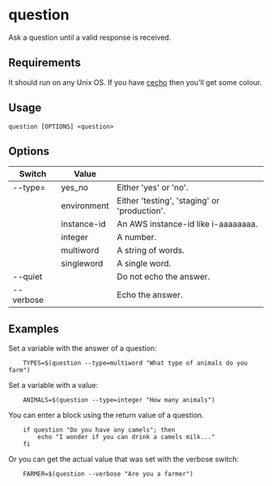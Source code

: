 # question

Ask a question until a valid response is received.

## Requirements
It should run on any Unix OS. If you have
[cecho](http://github.com:jonhiggs/cecho.git) then you'll get some colour.

## Usage
`question [OPTIONS] <question>`

## Options

| Switch     | Value        |                                                 |
| ---------- | ------------ | ------------------------------------------------|
| --type=    | yes_no       | Either 'yes' or 'no'.                           |
|            | environment  | Either 'testing', 'staging' or 'production'.    |
|            | instance-id  | An AWS instance-id like i-aaaaaaaa.             |
|            | integer      | A number.                                       |
|            | multiword    | A string of words.                              |
|            | singleword   | A single word.                                  |
| --quiet    |              | Do not echo the answer.                         |
| --verbose  |              | Echo the answer.                                |

## Examples

Set a variable with the answer of a question:

        TYPES=$(question --type=multiword "What type of animals do you farm")

Set a variable with a value:

        ANIMALS=$(question --type=integer "How many animals")

You can enter a block using the return value of a question.

        if question "Do you have any camels"; then
            echo "I wonder if you can drink a camels milk..."
        fi

Or you can get the actual value that was set with the verbose switch:

        FARMER=$(question --verbose "Are you a farmer")
